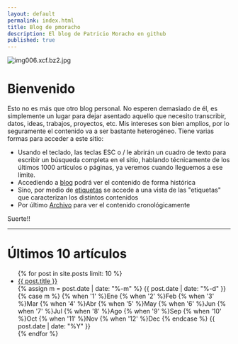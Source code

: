 ```yaml
---
layout: default
permalink: index.html
title: Blog de pmoracho
description: El blog de Patricio Moracho en github
published: true
---
```

![img006.xcf.bz2.jpg]({{site.baseurl}}/images/media/front-page.jpg)

# Bienvenido

Esto no es más que otro blog personal. No esperen demasiado de él, es simplemente un lugar para dejar asentado aquello que necesito transcribir, datos, ideas, trabajos, proyectos, etc. Mis intereses son bien amplios, por lo seguramente el contenido va a ser bastante heterogéneo. Tiene varias formas para acceder a este sitio:

* Usando el teclado, las teclas ESC o / le abrirán un cuadro de texto para escribir un búsqueda completa en el sitio, hablando técnicamente de los últimos 1000 artículos o páginas, ya veremos cuando lleguemos a ese límite.
* Accediendo a [blog](/blog) podrá ver el contenido de forma histórica
* Sino, por medio de [etiquetas](/tags) se accede a una vista de las "etiquetas" que caracterizan los distintos contenidos
* Por último [Archivo](/archive) para ver el contenido cronológicamente

Suerte!!






--------------------------------------
# Últimos 10 artículos

<div class="home">
  <ul class="post-list">
    {% for post in site.posts limit: 10 %}
      <li>
          <a class="post-link" href="{{ post.url | prepend: site.baseurl }}">
          {{ post.title }}
          </a>
          <div class="post-meta">
		  {% assign m = post.date | date: "%-m" %}
		  {{ post.date | date: "%-d" }}
		  {% case m %}
			{% when '1' %}Ene
			{% when '2' %}Feb
			{% when '3' %}Mar
			{% when '4' %}Abr
			{% when '5' %}May
			{% when '6' %}Jun
			{% when '7' %}Jul
			{% when '8' %}Ago
			{% when '9' %}Sep
			{% when '10' %}Oct
			{% when '11' %}Nov
			{% when '12' %}Dec
		  {% endcase %}
		  {{ post.date | date: "%Y" }}
		  </div>
      </li>
    {% endfor %}
  </ul>
</div>
